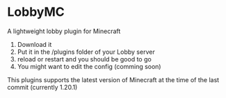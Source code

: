 # LobbyMC
A lightweight lobby plugin for Minecraft

1. Download it
2. Put it in the /plugins folder of your Lobby server
3. reload or restart and you should be good to go
4. You might want to edit the config (comming soon)

This plugins supports the latest version of Minecraft at the time of the last commit (currently 1.20.1)
